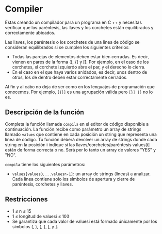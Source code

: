 # Compiler

Estas creando un compilador para un programa en C ++ y necesitas verificar que los paréntesis,
las llaves y los corchetes están equilibrados y correctamente ubicados.

Las llaves, los paréntesis o los corchetes de una línea de código se consideran equilibrados
si se cumplen los siguientes criterios:

* Todas las parejas de elementos deben estar bien cerradas.
Es decir, vienen en pares de la forma (), {} y [].
Por ejemplo, en el caso de los corchetes, el corchete izquierdo abre el par, y el derecho lo cierra.
* En el caso en el que haya varios anidados, es decir, unos dentro de otros,
los de dentro deben estar correctamente cerrados.

Al fin y al cabo no deja de ser como en los lenguajes de programación que conocemos.
Por ejemplo, `[{}]` es una agrupación válida pero `[}] {}` no lo es.


## Descripción de la función

Completa la función llamada `compila` en el editor de código disponible a continuación.
La función recibe como parámetro un array de strings llamado `values` que contiene
en cada posición un string que representa una línea de código.
Tu función deberá devolver un array de strings donde cada string en la posición i
indique si las llaves/corchetes/paréntesis values[i] están de forma correcta o no.
Será por lo tanto un array de valores "YES" y "NO".

`compila` tiene los siguientes parámetros:

* `values[values0,...valuesn-1]`:  un array de strings (líneas) a analizar.
Cada línea contiene solo los símbolos de apertura y cierre de paréntesis, corchetes y llaves.


## Restricciones

* 1 ≤ n ≤ 15
* 1 ≤ longitud de valuesi ≤ 100
* Se garantiza que cada valor de valuesi está formado únicamente por los símbolos (, ), {, }, [, y ].
